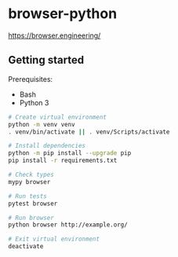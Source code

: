 # browser-python

https://browser.engineering/

## Getting started

Prerequisites:

- Bash
- Python 3

```bash
# Create virtual environment
python -m venv venv
. venv/bin/activate || . venv/Scripts/activate

# Install dependencies
python -m pip install --upgrade pip
pip install -r requirements.txt

# Check types
mypy browser

# Run tests
pytest browser

# Run browser
python browser http://example.org/

# Exit virtual environment
deactivate
```